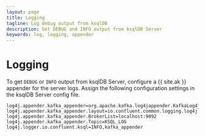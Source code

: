 ```yaml
---
layout: page
title: Logging
tagline: Log debug output from ksqlDB
description: Get DEBUG and INFO output from ksqlDB Server
keywords: log, logging, appender
---
```


<script type="text/javascript">
        window.location = 'https://docs.confluent.io/platform/current/ksqldb/operate-and-deploy/logging.html';
</script>

# Logging

To get `DEBUG` or `INFO` output from ksqlDB Server, configure a {{ site.ak }}
appender for the server logs. Assign the following configuration settings in
the ksqlDB Server config file.

```properties
log4j.appender.kafka_appender=org.apache.kafka.log4jappender.KafkaLog4jAppender
log4j.appender.kafka_appender.layout=io.confluent.common.logging.log4j.StructuredJsonLayout
log4j.appender.kafka_appender.BrokerList=localhost:9092
log4j.appender.kafka_appender.Topic=KSQL_LOG
log4j.logger.io.confluent.ksql=INFO,kafka_appender
```